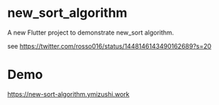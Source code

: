 # new_sort_algorithm

A new Flutter project to demonstrate new_sort algorithm.

see https://twitter.com/rosso016/status/1448146143490162689?s=20


# Demo

https://new-sort-algorithm.ymizushi.work


